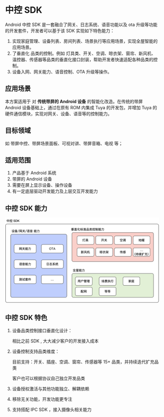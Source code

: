 # 中控 SDK

Android 中控 SDK 是一套融合了网关、日志系统、语音功能以及 ota 升级等功能的开发套件，开发者可以基于该 SDK 实现如下特色能力：

1. 实现家庭管理、设备列表、房间列表、场景执行等应用场景，实现全屋智能的应用场景。
2. 了垂直化 品类的控制。例如 灯具类、开关、空调、晾衣架、窗帘、新风机、温控器、传感器等品类的垂直化接口封装，帮助开发者快速适配各种品类的控制。
3. 设备入网、网关能力、语音控制、OTA 升级等操作。

## 应用场景

本方案适用于 对 **传统带屏的 Android 设备** 的智能化改造。在传统的带屏 Android 设备基础上，通过在原有 ROM 内集成 Tuya 的开发包，并增加 Tuya 的硬件通信模块，实现对网关、设备、语音等的控制能力。

## **目标领域**

如 带屏中控、带屏场景面板、可视对讲、带屏音箱、电视 等；

## 适用范围

1. 产品基于 Android 系统
2. 带屏的 Android 设备
3. 需要在屏上显示设备、操作设备
4. 有一定底层驱动开发能力及上层交互开发能力

## 中控 SDK 能力

![image-20210427104824785](./resource/images/image-20210526103426626.png)

## 中控 SDK 特色

1. 设备品类控制接口垂直化设计：

	相比之前 SDK , 大大减少客户的开发接入成本

2. 设备控制支持品类维度：

	目前支持：开关、插座、空调、窗帘、传感器等 15+ 品类，并持续迭代扩充品类

	客户也可以根据协议自己独立开发品类

3. 设备授权激活与其他功能独立、解耦依赖

4. 移除无关功能，开发功能更专注

5. 支持搭配 IPC SDK ，接入摄像头相关能力